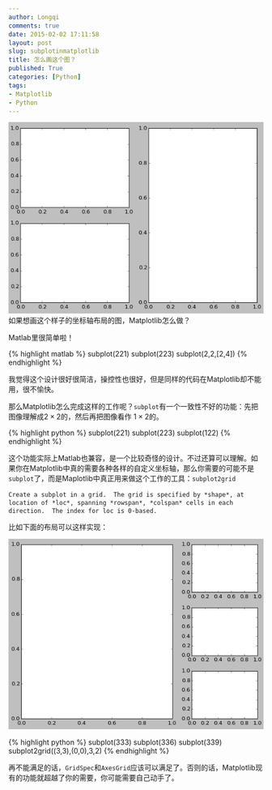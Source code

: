 ```yaml
---
author: Longqi
comments: true
date: 2015-02-02 17:11:58
layout: post
slug: subplotinmatplotlib
title: 怎么画这个图？
published: True
categories: [Python]
tags:
- Matplotlib
- Python
---
```

![Python](/public/images/subplots.png)
如果想画这个样子的坐标轴布局的图，Matplotlib怎么做？

Matlab里很简单啦！

{% highlight matlab %}
subplot(221)
subplot(223)
subplot(2,2,[2,4])
{% endhighlight %}

我觉得这个设计很好很简洁，操控性也很好，但是同样的代码在Matplotlib却不能用，很不愉快。

那么Matplotlib怎么完成这样的工作呢？`subplot`有一个一致性不好的功能：先把图像理解成$2 \times 2$的，然后再把图像看作 $1 \times 2$的。 

{% highlight python %}
subplot(221)
subplot(223)
subplot(122)
{% endhighlight %}

这个功能实际上Matlab也兼容，是一个比较奇怪的设计。不过还算可以理解。如果你在Matplotlib中真的需要各种各样的自定义坐标轴，那么你需要的可能不是`subplot`了，而是Maplotlib中真正用来做这个工作的工具：`subplot2grid`

	Create a subplot in a grid.  The grid is specified by *shape*, at
	location of *loc*, spanning *rowspan*, *colspan* cells in each
	direction.  The index for loc is 0-based. 

比如下面的布局可以这样实现：

![Python](/public/images/subplot3.png)

{% highlight python %}
subplot(333)
subplot(336)
subplot(339)
subplot2grid((3,3),(0,0),3,2)
{% endhighlight %}

再不能满足的话，`GridSpec`和`AxesGrid`应该可以满足了。否则的话，Matplotlib现有的功能就超越了你的需要，你可能需要自己动手了。

